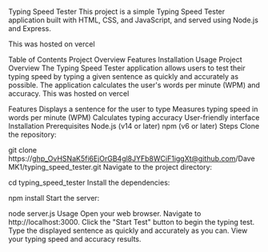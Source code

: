 Typing Speed Tester
This project is a simple Typing Speed Tester application built with HTML, CSS, and JavaScript, and served using Node.js and Express.

This was hosted on vercel

Table of Contents
Project Overview
Features
Installation
Usage
Project Overview
The Typing Speed Tester application allows users to test their typing speed by typing a given sentence as quickly and accurately as possible. The application calculates the user's words per minute (WPM) and accuracy. This was hosted on vercel

Features
Displays a sentence for the user to type
Measures typing speed in words per minute (WPM)
Calculates typing accuracy
User-friendly interface
Installation
Prerequisites
Node.js (v14 or later)
npm (v6 or later)
Steps
Clone the repository:

git clone https://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@github.com/DaveMK1/typing_speed_tester.git
Navigate to the project directory:

cd typing_speed_tester
Install the dependencies:

npm install
Start the server:

node server.js
Usage
Open your web browser.
Navigate to http://localhost:3000.
Click the "Start Test" button to begin the typing test.
Type the displayed sentence as quickly and accurately as you can.
View your typing speed and accuracy results.
